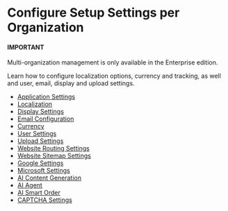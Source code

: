 <a id="configuration-guide-system-configuration-general-setup-sysconfig-org"></a>

# Configure Setup Settings per Organization

#### IMPORTANT
Multi-organization management is only available in the Enterprise edition.

Learn how to configure localization options, currency and tracking, as well and user, email, display and upload settings.

* [Application Settings](organization-application-settings.md#admin-configuration-application-org)
* [Localization](organization-localization.md#config-guide-localization-organization-localization)
* [Display Settings](organization-display-settings.md#configuration-general-setup-display-settings-organization)
* [Email Configuration](organization-email-settings.md#admin-configuration-email-configuration-organization)
* [Currency](organization-currency.md#admin-configuration-currency-org)
* [User Settings](organization-user-settings.md#admin-configuration-user-settings-org)
* [Upload Settings](organization-upload-settings.md#configuration-guide-system-configuration-general-setup-sysconfig-upload-settings-organization)
* [Website Routing Settings](organization-routing.md#organization-config-website-routing)
* [Website Sitemap Settings](organization-sitemap.md#organization-config-website-sitemap)
* [Google Settings](integrations/organization-google.md#organization-google-settings)
* [Microsoft Settings](integrations/organization-microsoft.md#organization-configuration-microsoft)
* [AI Content Generation](integrations/organization-ai-settings.md#organization-ai-settings)
* [AI Agent](integrations/organization-ai-agent.md#organization-ai-agent-settings)
* [AI Smart Order](integrations/organization-ai-smart-order.md#organization-ai-smart-order-settings)
* [CAPTCHA Settings](integrations/organization-captcha.md#organization-configuration-captcha)
